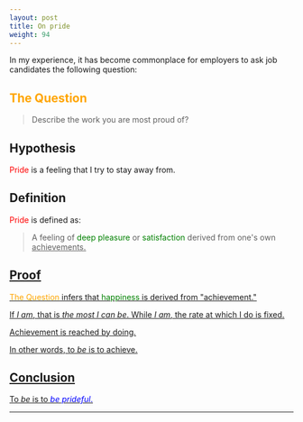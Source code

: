```yaml
---
layout: post
title: On pride
weight: 94
---
```


In my experience, it has become commonplace for employers to ask job candidates the following question:

## <span style="color: orange;">The Question</span>

> Describe the work you are most proud of?

## Hypothesis

<span style="color: red;">Pride</span> is a feeling that I try to stay away from.

## Definition

<span style="color: red;">Pride</span> is defined as:

> A feeling of <span style="color: green;">deep pleasure</span> or <span style="color: green;">satisfaction</span> derived from one's own <u>achievements<u>.

## Proof

<span style="color: orange;">The Question</span> infers that <span style="color: green;">happiness</span> is derived from "<u>achievement</u>."

If _I am_, that is _the most I can be_. While _I am_, the rate at which I do is fixed.

Achievement is reached by doing.

In other words, to _be_ is to <u>achieve</u>.

## Conclusion

To _be_ is to <span style="color: blue;">_be prideful_.</span>

---

